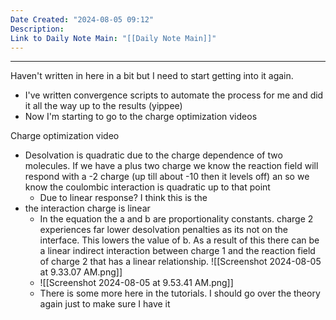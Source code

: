 ```yaml
---
Date Created: "2024-08-05 09:12"
Description: 
Link to Daily Note Main: "[[Daily Note Main]]"
---
```

---
Haven't written in here in a bit but I need to start getting into it again.
- I've written convergence scripts to automate the process for me and did it all the way up to the results (yippee)
- Now I'm starting to go to the charge optimization videos

Charge optimization video
 - Desolvation is quadratic due to the charge dependence of two molecules. If we have a plus two charge we know the reaction field will respond with a -2 charge (up till about -10 then it levels off) an so we know the coulombic interaction is quadratic up to that point
	 - Due to linear response? I think this is the 
 - the interaction charge is linear
	 - In the equation the a and b are proportionality constants. charge 2 experiences far lower desolvation penalties as its not on the interface. This lowers the value of b. As a result of this there can be a linear indirect interaction between charge 1 and the reaction field of charge 2 that has a linear relationship. ![[Screenshot 2024-08-05 at 9.33.07 AM.png]]
	 - ![[Screenshot 2024-08-05 at 9.53.41 AM.png]]
	 - There is some more here in the tutorials. I should go over the theory again just to make sure I have it